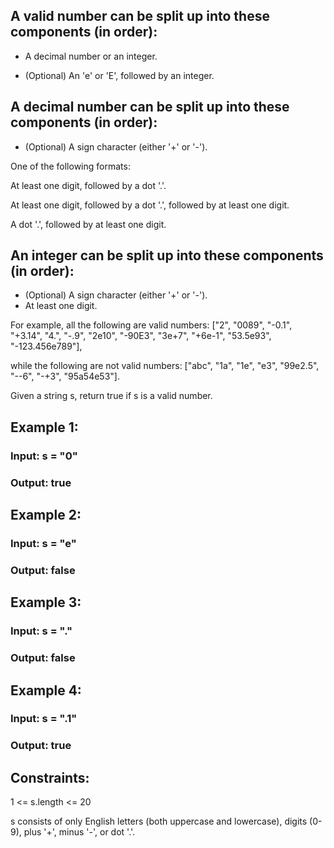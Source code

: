 ## A valid number can be split up into these components (in order):

- A decimal number or an integer.

- (Optional) An 'e' or 'E', followed by an integer.

## A decimal number can be split up into these components (in order):

 - (Optional) A sign character (either '+' or '-').

One of the following formats:

At least one digit, followed by a dot '.'.

At least one digit, followed by a dot '.', followed by at least one digit.

A dot '.', followed by at least one digit.

## An integer can be split up into these components (in order):

- (Optional) A sign character (either '+' or '-').
- At least one digit.

For example, all the following are valid numbers: 
["2", "0089", "-0.1", "+3.14", "4.", "-.9", "2e10", "-90E3", "3e+7", "+6e-1", "53.5e93", "-123.456e789"], 

while the following are not valid numbers: 
["abc", "1a", "1e", "e3", "99e2.5", "--6", "-+3", "95a54e53"].

Given a string s, return true if s is a valid number.


## Example 1:

### Input: s = "0"

### Output: true

## Example 2:
### Input: s = "e"

### Output: false

## Example 3:

### Input: s = "."

### Output: false

## Example 4:

### Input: s = ".1"
### Output: true
 

## Constraints:

1 <= s.length <= 20

s consists of only English letters (both uppercase and lowercase), digits (0-9), plus '+', minus '-', or dot '.'.

